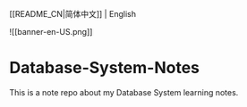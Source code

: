 [[README_CN|简体中文]] | English

![[banner-en-US.png]]

# Database-System-Notes
This is a note repo about my Database System learning notes.